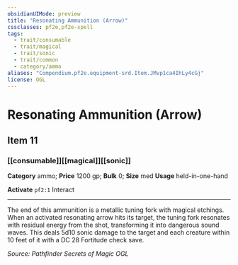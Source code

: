 ```yaml
---
obsidianUIMode: preview
title: "Resonating Ammunition (Arrow)"
cssclasses: pf2e,pf2e-spell
tags:
  - trait/consumable
  - trait/magical
  - trait/sonic
  - trait/common
  - category/ammo
aliases: "Compendium.pf2e.equipment-srd.Item.JMvp1ca4IhLy4cGj"
license: OGL
---
```

# Resonating Ammunition (Arrow)
## Item 11
### [[consumable]][[magical]][[sonic]]

**Category** ammo; 
**Price** 1200 gp; 
**Bulk** 0; **Size** med
**Usage** held-in-one-hand

**Activate** `pf2:1` Interact

* * *

The end of this ammunition is a metallic tuning fork with magical etchings. When an activated resonating arrow hits its target, the tuning fork resonates with residual energy from the shot, transforming it into dangerous sound waves. This deals 5d10 sonic damage to the target and each creature within 10 feet of it with a DC 28 Fortitude check save.

*Source: Pathfinder Secrets of Magic*
*OGL*